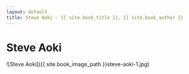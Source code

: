 ```yaml
---
layout: default
title: Steve Aoki - {{ site.book_title }}, {{ site.book_author }}
---
```


# Steve Aoki

![Steve Aoki]({{ site.book_image_path }}steve-aoki-1.jpg)
